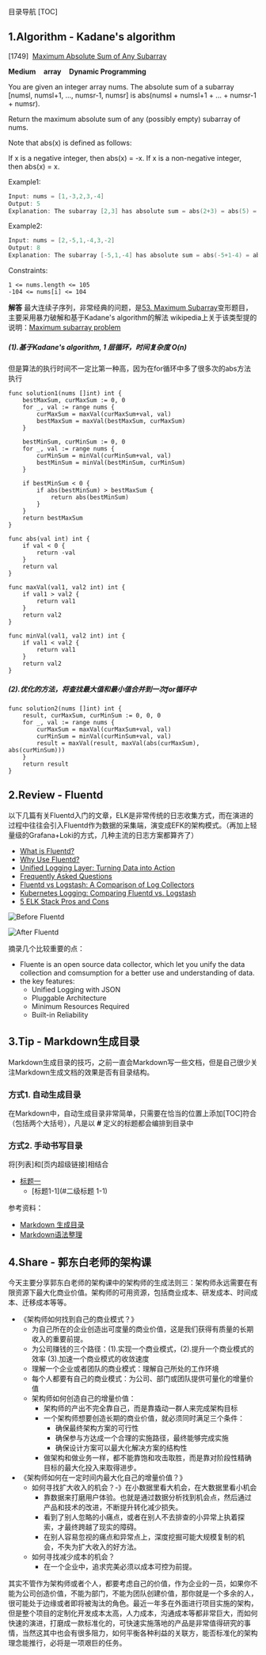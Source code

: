 目录导航
[TOC]

## 1.Algorithm - Kadane's algorithm
[1749]&nbsp;&nbsp;[Maximum Absolute Sum of Any Subarray](https://leetcode.com/problems/maximum-absolute-sum-of-any-subarray/)

**Medium** &nbsp;&nbsp; **array** &nbsp;&nbsp; **Dynamic Programming**

You are given an integer array nums. The absolute sum of a subarray [numsl, numsl+1, ..., numsr-1, numsr] is abs(numsl + numsl+1 + ... + numsr-1 + numsr).

Return the maximum absolute sum of any (possibly empty) subarray of nums.

Note that abs(x) is defined as follows:

If x is a negative integer, then abs(x) = -x.
If x is a non-negative integer, then abs(x) = x.

Example1:

```c
Input: nums = [1,-3,2,3,-4]
Output: 5
Explanation: The subarray [2,3] has absolute sum = abs(2+3) = abs(5) = 5.
```

Example2:

```c
Input: nums = [2,-5,1,-4,3,-2]
Output: 8
Explanation: The subarray [-5,1,-4] has absolute sum = abs(-5+1-4) = abs(-8) = 8.
```

Constraints:
```
1 <= nums.length <= 105
-104 <= nums[i] <= 104
```

**解答**
最大连续子序列，非常经典的问题，是[53. Maximum Subarray](https://leetcode.com/problems/maximum-subarray/)变形题目，主要采用暴力破解和基于Kadane's algorithm的解法
wikipedia上关于该类型提的说明：[Maximum subarray problem](https://en.wikipedia.org/wiki/Maximum_subarray_problem)
##### (1).基于Kadane's algorithm, 1 层循环，时间复杂度 O(n)

但是算法的执行时间不一定比第一种高，因为在for循环中多了很多次的abs方法执行

```
func solution1(nums []int) int {
	bestMaxSum, curMaxSum := 0, 0
	for _, val := range nums {
		curMaxSum = maxVal(curMaxSum+val, val)
		bestMaxSum = maxVal(bestMaxSum, curMaxSum)
	}

	bestMinSum, curMinSum := 0, 0
	for _, val := range nums {
		curMinSum = minVal(curMinSum+val, val)
		bestMinSum = minVal(bestMinSum, curMinSum)
	}

	if bestMinSum < 0 {
		if abs(bestMinSum) > bestMaxSum {
			return abs(bestMinSum)
		}
	}
	return bestMaxSum
}

func abs(val int) int {
	if val < 0 {
		return -val
	}
	return val
}

func maxVal(val1, val2 int) int {
	if val1 > val2 {
		return val1
	}
	return val2
}

func minVal(val1, val2 int) int {
	if val1 < val2 {
		return val1
	}
	return val2
}
```

##### (2).优化的方法，将查找最大值和最小值合并到一次for循环中

```
func solution2(nums []int) int {
	result, curMaxSum, curMinSum := 0, 0, 0
	for _, val := range nums {
		curMaxSum = maxVal(curMaxSum+val, val)
		curMinSum = minVal(curMinSum+val, val)
		result = maxVal(result, maxVal(abs(curMaxSum), abs(curMinSum)))
	}
	return result
}
```

## 2.Review - Fluentd
以下几篇有关Fluentd入门的文章，ELK是非常传统的日志收集方式，而在演进的过程中往往会引入Fluentd作为数据的采集端，演变成EFK的架构模式。（再加上轻量级的Grafana+Loki的方式，几种主流的日志方案都算齐了）
* [What is Fluentd?](https://www.fluentd.org/architecture)
* [Why Use Fluentd?](https://www.fluentd.org/why)
* [Unified Logging Layer: Turning Data into Action](https://www.fluentd.org/blog/unified-logging-layer)
* [Frequently Asked Questions](https://www.fluentd.org/faqs)
* [Fluentd vs Logstash: A Comparison of Log Collectors](https://logz.io/blog/fluentd-Logstash/)
* [Kubernetes Logging: Comparing Fluentd vs. Logstash](https://platform9.com/blog/kubernetes-logging-comparing-fluentd-vs-logstash/)
* [5 ELK Stack Pros and Cons](https://www.chaossearch.io/blog/elk-stack-pros-and-cons)

![Before Fluentd](../../image/arts-015-fluentd-before.png)

![After Fluentd](../../image/arts-015-fluentd-architecture.png)

摘录几个比较重要的点：
* Fluente is an open source data collector, which let you unify the data collection and comsumption for a better use and understanding of data.
* the key features:
  * Unified Logging with JSON
  * Pluggable Architecture
  * Minimum Resources Required
  * Built-in Reliability

## 3.Tip - Markdown生成目录
Markdown生成目录的技巧，之前一直会Markdown写一些文档，但是自己很少关注Markdown生成文档的效果是否有目录结构。
### 方式1. 自动生成目录
在Markdown中，自动生成目录非常简单，只需要在恰当的位置上添加[TOC]符合（包括两个大括号），凡是以 **#** 定义的标题都会编排到目录中
### 方式2. 手动书写目录
将[列表]和[页内超级链接]相结合
- [标题一](#一级标题)
  - [标题1-1](#二级标题 1-1)

参考资料：
* [Markdown 生成目录](http://www.imooc.com/wiki/markdownlesson/markdowntoc.html)
* [Markdown语法整理](https://guo365.github.io/study/Markdown.html#41)

## 4.Share - 郭东白老师的架构课
今天主要分享郭东白老师的架构课中的架构师的生成法则三：架构师永远需要在有限资源下最大化商业价值。架构师的可用资源，包括商业成本、研发成本、时间成本、迁移成本等等。

* 《架构师如何找到自己的商业模式？》
  * 为自己所在的企业创造出可度量的商业价值，这是我们获得有质量的长期收入的重要前提。
  * 为公司赚钱的三个路径：(1).实现一个商业模式，(2).提升一个商业模式的效率 (3).加速一个商业模式的收敛速度
  * 理解一个企业或者团队的商业模式：理解自己所处的工作环境
  * 每个人都要有自己的商业模式：为公司、部门或团队提供可量化的增量价值
  * 架构师如何创造自己的增量价值：
    * 架构师的产出不完全靠自己，而是靠撬动一群人来完成架构目标
    * 一个架构师想要创造长期的商业价值，就必须同时满足三个条件：
      * 确保最终架构方案的可行性
      * 确保参与方达成一个合理的实施路径，最终能够完成实施
      * 确保设计方案可以最大化解决方案的结构性
    * 做架构和做业务一样，都不能靠饱和攻击取胜，而是靠对阶段性精确目标的最大化投入来取得进步。
* 《架构师如何在一定时间内最大化自己的增量价值？》
  * 如何寻找扩大收入的机会？-》在小数据里看大机会，在大数据里看小机会
    * 靠数据来打磨用户体验。也就是通过数据分析找到机会点，然后通过产品和技术的改进，不断提升转化减少损失。
    * 看到了别人忽略的小痛点，或者在别人不去排查的小异常上执着探索，才最终跨越了现实的障碍。
    * 在别人容易忽视的痛点和异常点上，深度挖掘可能大规模复制的机会，不失为扩大收入的好方法。
  * 如何寻找减少成本的机会？
    * 在一个企业中，追求完美必须以成本可控为前提。

其实不管作为架构师或者个人，都要考虑自己的价值，作为企业的一员，如果你不能为公司创造价值，不能为部门，不能为团队创建价值，那你就是一个多余的人，很可能处于边缘或者即将被淘汰的角色。最近一年多在外面进行项目实施的架构，但是整个项目的定制化开发成本太高，人力成本，沟通成本等都非常巨大，而如何快速的演进，打磨成一款标准化的，可快速实施落地的产品是非常值得研究的事情，当然这其中也会有很多阻力，如何平衡各种利益的关联方，能否标准化的架构理念能推行，必将是一项艰巨的任务。